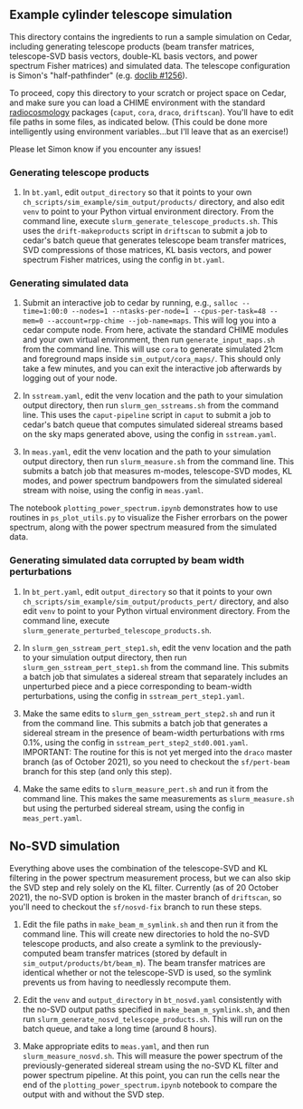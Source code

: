 ## Example cylinder telescope simulation

This directory contains the ingredients to run a sample simulation on Cedar, including generating telescope products (beam transfer matrices, telescope-SVD basis vectors, double-KL basis vectors, and power spectrum Fisher matrices) and simulated data. The telescope configuration is Simon's "half-pathfinder" (e.g. [doclib #1256](https://bao.chimenet.ca/doc/documents/1256)).

To proceed, copy this directory to your scratch or project space on Cedar, and make sure you can load a CHIME environment with the standard [radiocosmology](https://github.com/radiocosmology/) packages (`caput`, `cora`, `draco`, `driftscan`). You'll have to edit file paths in some files, as indicated below. (This could be done more intelligently using environment variables...but I'll leave that as an exercise!)

Please let Simon know if you encounter any issues!

### Generating telescope products

1. In `bt.yaml`, edit `output_directory` so that it points to your own `ch_scripts/sim_example/sim_output/products/` directory, and also edit `venv` to point to your Python virtual environment directory. From the command line, execute `slurm_generate_telescope_products.sh`. This uses the `drift-makeproducts` script in `driftscan` to submit a job to cedar's batch queue that generates telescope beam transfer matrices, SVD compressions of those matrices, KL basis vectors, and power spectrum Fisher matrices, using the config in `bt.yaml`.

### Generating simulated data

1. Submit an interactive job to cedar by running, e.g., `salloc --time=1:00:0 --nodes=1 --ntasks-per-node=1 --cpus-per-task=48 --mem=0 --account=rpp-chime --job-name=maps`. This will log you into a cedar compute node. From here, activate the standard CHIME modules and your own virtual environment, then run `generate_input_maps.sh` from the command line. This will use `cora` to generate simulated 21cm and foreground maps inside `sim_output/cora_maps/`. This should only take a few minutes, and you can exit the interactive job afterwards by logging out of your node.

2. In `sstream.yaml`, edit the venv location and the path to your simulation output directory, then run `slurm_gen_sstreams.sh` from the command line. This uses the `caput-pipeline` script in `caput` to submit a job to cedar's batch queue that computes simulated sidereal streams based on the sky maps generated above, using the config in `sstream.yaml`.

3. In `meas.yaml`, edit the venv location and the path to your simulation output directory, then run `slurm_measure.sh` from the command line. This submits a batch job that measures m-modes, telescope-SVD modes, KL modes, and power spectrum bandpowers from the simulated sidereal stream with noise, using the config in `meas.yaml`.

The notebook `plotting_power_spectrum.ipynb` demonstrates how to use routines in `ps_plot_utils.py` to visualize the Fisher errorbars on the power spectrum, along with the power spectrum measured from the simulated data.


### Generating simulated data corrupted by beam width perturbations

1. In `bt_pert.yaml`, edit `output_directory` so that it points to your own `ch_scripts/sim_example/sim_output/products_pert/` directory, and also edit `venv` to point to your Python virtual environment directory. From the command line, execute `slurm_generate_perturbed_telescope_products.sh`.

2. In `slurm_gen_sstream_pert_step1.sh`, edit the venv location and the path to your simulation output directory, then run `slurm_gen_sstream_pert_step1.sh` from the command line. This submits a batch job that simulates a sidereal stream that separately includes an unperturbed piece and a piece corresponding to beam-width perturbations, using the config in `sstream_pert_step1.yaml`.

3. Make the same edits to `slurm_gen_sstream_pert_step2.sh` and run it from the command line. This submits a batch job that generates a sidereal stream in the presence of beam-width perturbations with rms 0.1%, using the config in `sstream_pert_step2_std0.001.yaml`. IMPORTANT: The routine for this is not yet merged into the `draco` master branch (as of October 2021), so you need to checkout the `sf/pert-beam` branch for this step (and only this step).

4. Make the same edits to `slurm_measure_pert.sh` and run it from the command line. This makes the same measurements as `slurm_measure.sh` but using the perturbed sidereal stream, using the config in `meas_pert.yaml`.


## No-SVD simulation

Everything above uses the combination of the telescope-SVD and KL filtering in the power spectrum measurement process, but we can also skip the SVD step and rely solely on the KL filter. Currently (as of 20 October 2021), the no-SVD option is broken in the master branch of `driftscan`, so you'll need to checkout the `sf/nosvd-fix` branch to run these steps.

1. Edit the file paths in `make_beam_m_symlink.sh` and then run it from the command line. This will create new directories to hold the no-SVD telescope products, and also create a symlink to the previously-computed beam transfer matrices (stored by default in `sim_output/products/bt/beam_m`). The beam transfer matrices are identical whether or not the telescope-SVD is used, so the symlink prevents us from having to needlessly recompute them.

2. Edit the `venv` and `output_directory` in `bt_nosvd.yaml` consistently with the no-SVD output paths specified in `make_beam_m_symlink.sh`, and then run `slurm_generate_nosvd_telescope_products.sh`. This will run on the batch queue, and take a long time (around 8 hours).

3. Make appropriate edits to `meas.yaml`, and then run `slurm_measure_nosvd.sh`. This will measure the power spectrum of the previously-generated sidereal stream using the no-SVD KL filter and power spectrum pipeline. At this point, you can run the cells near the end of the `plotting_power_spectrum.ipynb` notebook to compare the output with and without the SVD step.

